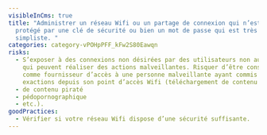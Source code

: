 ```yaml
---
visibleInCms: true
title: "Administrer un réseau Wifi ou un partage de connexion qui n’est pas
  protégé par une clé de sécurité ou bien un mot de passe qui est très
  simpliste. "
categories: category-vPOHpPFF_kFw2S80Eawqn
risks:
  - S’exposer à des connexions non désirées par des utilisateurs non autorisés
    qui peuvent réaliser des actions malveillantes. Risquer d’être considéré
    comme fournisseur d’accès à une personne malveillante ayant commis des
    exactions depuis son point d’accès Wifi (téléchargement de contenu illégal
  - de contenu piraté
  - pédopornographique
  - etc.).
goodPractices:
  - Vérifier si votre réseau Wifi dispose d’une sécurité suffisante.
---
```

